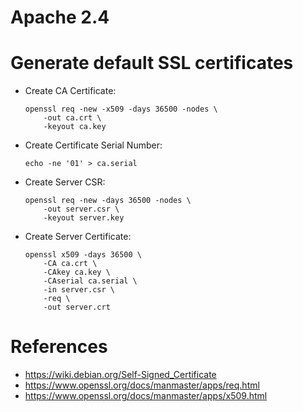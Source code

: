 Apache 2.4
==========

# Generate default SSL certificates

* Create CA Certificate:
    ```
    openssl req -new -x509 -days 36500 -nodes \
        -out ca.crt \
        -keyout ca.key
    ```

* Create Certificate Serial Number:
    ```
    echo -ne '01' > ca.serial
    ```
    
* Create Server CSR:
    ```
    openssl req -new -days 36500 -nodes \
        -out server.csr \
        -keyout server.key
    ```

* Create Server Certificate:
    ```
    openssl x509 -days 36500 \
        -CA ca.crt \
        -CAkey ca.key \
        -CAserial ca.serial \
        -in server.csr \
        -req \
        -out server.crt
    ```

# References

* https://wiki.debian.org/Self-Signed_Certificate
* https://www.openssl.org/docs/manmaster/apps/req.html
* https://www.openssl.org/docs/manmaster/apps/x509.html